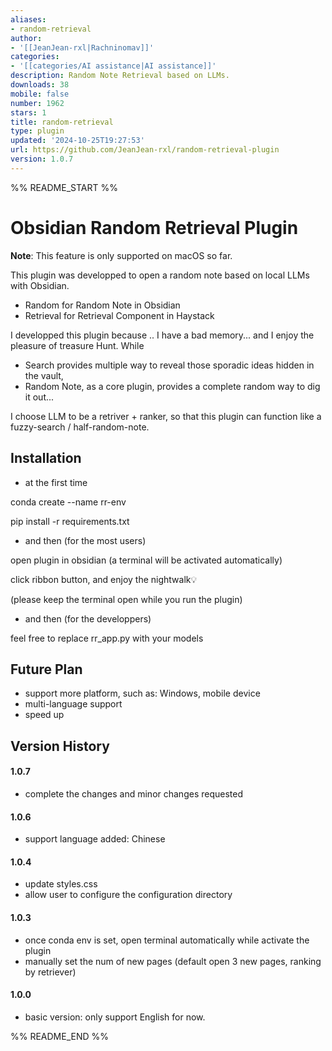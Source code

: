 ```yaml
---
aliases:
- random-retrieval
author:
- '[[JeanJean-rxl|Rachninomav]]'
categories:
- '[[categories/AI assistance|AI assistance]]'
description: Random Note Retrieval based on LLMs.
downloads: 38
mobile: false
number: 1962
stars: 1
title: random-retrieval
type: plugin
updated: '2024-10-25T19:27:53'
url: https://github.com/JeanJean-rxl/random-retrieval-plugin
version: 1.0.7
---
```


%% README_START %%

# Obsidian Random Retrieval Plugin

**Note**: This feature is only supported on macOS so far.

This plugin was developped to open a random note based on local LLMs with Obsidian.
- Random for Random Note in Obsidian
- Retrieval for Retrieval Component in Haystack

I developped this plugin because .. I have a bad memory... and I enjoy the pleasure of treasure Hunt. While
- Search provides multiple way to reveal those sporadic ideas hidden in the vault,
- Random Note, as a core plugin, provides a complete random way to dig it out...

I choose LLM to be a retriver + ranker, so that this plugin can function like a fuzzy-search / half-random-note.


## Installation

- at the first time 

conda create --name rr-env

pip install -r requirements.txt

- and then (for the most users)

open plugin in obsidian (a terminal will be activated automatically) 

click ribbon button, and enjoy the nightwalk💡

(please keep the terminal open while you run the plugin)

- and then (for the developpers)

feel free to replace rr_app.py with your models 



## Future Plan
- support more platform, such as: Windows, mobile device
- multi-language support
- speed up


## Version History

#### 1.0.7
- complete the changes and minor changes requested


#### 1.0.6
- support language added: Chinese


#### 1.0.4
- update styles.css
- allow user to configure the configuration directory


#### 1.0.3
- once conda env is set, open terminal automatically while activate the plugin
- manually set the num of new pages (default open 3 new pages, ranking by retriever)


#### 1.0.0
- basic version: only support English for now.


%% README_END %%
